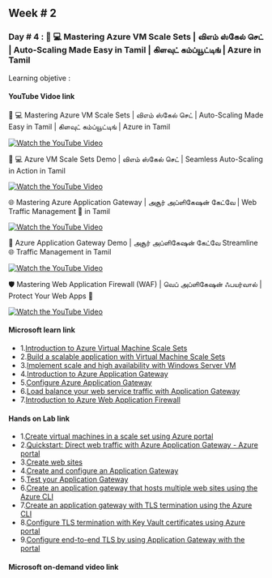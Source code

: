 ## Week # 2
### Day # 4 : 🚀 💻 Mastering Azure VM Scale Sets | விஎம் ஸ்கேல் செட் | Auto-Scaling Made Easy in Tamil | கிளவுட் கம்ப்யூட்டிங் | Azure in Tamil
Learning objetive : 
#### YouTube Vidoe link 

🚀 💻 Mastering Azure VM Scale Sets | விஎம் ஸ்கேல் செட் | Auto-Scaling Made Easy in Tamil | கிளவுட் கம்ப்யூட்டிங் | Azure in Tamil

[![Watch the YouTube Video](https://img.youtube.com/vi/pnbWm9BfOBg/0.jpg)](https://www.youtube.com/watch?v=pnbWm9BfOBg)

🔧 💻 Azure VM Scale Sets Demo | விஎம் ஸ்கேல் செட் | Seamless Auto-Scaling in Action in Tamil

[![Watch the YouTube Video](https://img.youtube.com/vi/HxBN3i5cunM/0.jpg)](https://www.youtube.com/watch?v=HxBN3i5cunM)

🌐 Mastering Azure Application Gateway | அசூர் அப்ளிகேஷன் கேட்வே | Web Traffic Management 🚀 in Tamil

[![Watch the YouTube Video](https://img.youtube.com/vi/b_T8qogLTeE/0.jpg)](https://www.youtube.com/watch?v=b_T8qogLTeE)

🔧 Azure Application Gateway Demo | அசூர் அப்ளிகேஷன் கேட்வே Streamline 🌐 Traffic Management in Tamil

[![Watch the YouTube Video](https://img.youtube.com/vi/FUKBs67_AsY/0.jpg)](https://www.youtube.com/watch?v=FUKBs67_AsY)

🛡️ Mastering Web Application Firewall (WAF) | வெப் அப்ளிகேஷன் ஃபயர்வால் | Protect Your Web Apps 🚀

[![Watch the YouTube Video](https://img.youtube.com/vi/1qXIIXWWhn8/0.jpg)](https://www.youtube.com/watch?v=1qXIIXWWhn8)

#### Microsoft learn link
- 1.[Introduction to Azure Virtual Machine Scale Sets](https://learn.microsoft.com/en-us/training/modules/intro-to-azure-virtual-machine-scale-sets/)
- 2.[Build a scalable application with Virtual Machine Scale Sets](https://learn.microsoft.com/en-us/training/modules/build-app-with-scale-sets/)
- 3.[Implement scale and high availability with Windows Server VM](https://learn.microsoft.com/en-us/training/modules/implement-scale-high-availability-windows-server-virtual-machine/)
- 4.[Introduction to Azure Application Gateway](https://learn.microsoft.com/en-us/training/modules/intro-to-azure-application-gateway/)
- 5.[Configure Azure Application Gateway](https://learn.microsoft.com/en-us/training/modules/configure-azure-application-gateway/)
- 6.[Load balance your web service traffic with Application Gateway](https://learn.microsoft.com/en-us/training/modules/load-balance-web-traffic-with-application-gateway/)
- 7.[Introduction to Azure Web Application Firewall](https://learn.microsoft.com/en-us/training/modules/introduction-azure-web-application-firewall/)

#### Hands on Lab link
- 1.[Create virtual machines in a scale set using Azure portal](https://learn.microsoft.com/en-us/azure/virtual-machine-scale-sets/flexible-virtual-machine-scale-sets-portal?toc=%2Fazure%2Fvirtual-machines%2Ftoc.json)
- 2.[Quickstart: Direct web traffic with Azure Application Gateway - Azure portal](https://learn.microsoft.com/en-us/azure/application-gateway/quick-create-portal)
- 3.[Create web sites](https://learn.microsoft.com/en-gb/training/modules/load-balance-web-traffic-with-application-gateway/3-exercise-create-web-sites)
- 4.[Create and configure an Application Gateway](https://learn.microsoft.com/en-gb/training/modules/load-balance-web-traffic-with-application-gateway/5-exercise-create-configure-application-gateway)
- 5.[Test your Application Gateway](https://learn.microsoft.com/en-gb/training/modules/load-balance-web-traffic-with-application-gateway/6-exercise-test-application-gateway)
- 6.[Create an application gateway that hosts multiple web sites using the Azure CLI](https://learn.microsoft.com/en-us/azure/application-gateway/tutorial-multiple-sites-cli)
- 7.[Create an application gateway with TLS termination using the Azure CLI](https://learn.microsoft.com/en-us/azure/application-gateway/tutorial-ssl-cli)
- 8.[Configure TLS termination with Key Vault certificates using Azure portal](https://learn.microsoft.com/en-us/azure/application-gateway/configure-key-vault-portal)
- 9.[Configure end-to-end TLS by using Application Gateway with the portal](https://learn.microsoft.com/en-us/azure/application-gateway/end-to-end-ssl-portal)

#### Microsoft on-demand video link